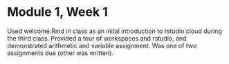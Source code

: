 # Module 1, Week 1

Used welcome.Rmd in class as an inital introduction to rstudio.cloud during the third class. Provided a tour of workspaces and rstudio, and demonstrated arithmetic and variable assignment. Was one of two assignments due (other was written).

